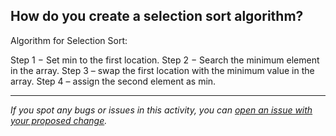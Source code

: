 ## How do you create a selection sort algorithm?

Algorithm for Selection Sort:

Step 1 − Set min to the first location.
Step 2 − Search the minimum element in the array.
Step 3 – swap the first location with the minimum value in the array.
Step 4 – assign the second element as min.

 ------

_If you spot any bugs or issues in this activity, you can [open an issue with your proposed change](https://github.com/Dagic-zewdu/algorithm-practice/issues)._
